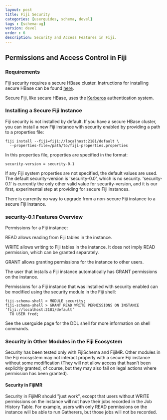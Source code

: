 ```yaml
---
layout: post
title: Fiji Security
categories: [userguides, schema, devel]
tags : [schema-ug]
version: devel
order : 6
description: Security and Access Features in Fiji.
---
```


## Permissions and Access Control in Fiji

### Requirements
Fiji security requires a secure HBase cluster.  Instructions for installing secure HBase can be
found [here](http://hbase.apache.org/book/security.html).

Secure Fiji, like secure HBase, uses the [Kerberos](http://web.mit.edu/kerberos/) authentication
system.

### Installing a Secure Fiji Instance

Fiji security is not installed by default.  If you have a secure HBase cluster, you can install a
new Fiji instance with security enabled by providing a path to a properties file:

    fiji install --fiji=fiji://localhost:2181/default \
      --properties-file=/path/to/fiji-properties.properties

In this properties file, properties are specified in the format:

    security-version = security-0.1

If any Fiji system properties are not specified, the default values are used.  The default
security-version is 'security-0.0', which is no security.  'security-0.1' is currently the only
other valid value for security-version, and it is our first, experimental step at providing for
secure Fiji instances.

There is currently no way to upgrade from a non-secure Fiji instance to a secure Fiji instance.


### security-0.1 Features Overview

Permissions for a Fiji instance:

READ allows reading from Fiji tables in the instance.

WRITE allows writing to Fiji tables in the instance.  It does not imply READ permission, which can
be granted separately.

GRANT allows granting permissions for the instance to other users.

The user that installs a Fiji instance automatically has GRANT permissions on the instance.

Permissions for a Fiji instance that was installed with security enabled can be modified using the
security module in the Fiji shell:

    fiji-schema-shell > MODULE security;
    fiji-schema-shell > GRANT READ WRITE PERMISSIONS ON INSTANCE ‘fiji://localhost:2181/default’
      TO USER fred;

See the userguide page for the DDL shell for more information on shell commands.

### Security in Other Modules in the Fiji Ecosystem
Security has been tested only with FijiSchema and FijiMR.  Other modules in the Fiji ecosystem may
not interact properly with a secure Fiji instance without some modification (They will not allow
access that hasn’t been explicitly granted, of course, but they may also fail on legal actions where
permission has been granted).

#### Security in FijiMR
Security in FijiMR should "just work", except that users without WRITE permissions on the instance
will not have their jobs recorded in the Job History Table.  For example, users with only READ
permissions on the instance will be able to run Gatherers, but those jobs will not be recorded.
